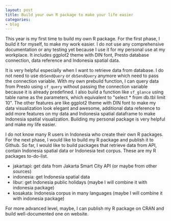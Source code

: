 ```yaml
---
layout: post
title: Build your own R package to make your life easier
categories:
- blog
---
```


This year is my first time to build my own R package. For the first phase, I build it for myself, to make my work easier. I do not use any comprehensive documentation or any testing yet because I use it for my personal use at my workplace. It includes ggplot2 theme with DIN font, Presto database connection, data reference and Indonesia spatial data. 

It is very helpful especially when I want to retrieve data from database. I do not need to use `dbSendQuery` or `dbSendQuery` anymore which need to pass the connection variable. WIth my own prebuild function, I can query data from Presto using `sf_query` without passing the connection variable because it is already predefined. I also build a function like `sf_glance` using table name as the parameters, which equivalent to "select * from db.tbl limit 10". The other features are like ggplot2 theme with DIN font to make my data visualization look elegant and awesome, additional data reference to add more features on my data and Indonesia spatial dataframe to make Indonesia spatial visualization. Building my personal package is very helpful and make my life easier.

I do not know many R users in Indonesia who create their own R packages. For the next phase, I would like to build my R package and publish it to Github. So far, I would like to build packages that retrieve data from API, contain Indonesia spatial data or Indonesia text corpus. These are my R packages to-do-list.

- jakartapi: get data from Jakarta Smart City API (or maybe from other sources)
- indonesia: get Indonesia spatial data
- libur: get Indonesia public holidays (maybe I will combine it with indonesia package)
- kosakata: Indonesia corpus in many languages (maybe I will combine it with indonesia package)

For more advanced level, maybe, I can publish my R package on CRAN and build well-documented one on website.

